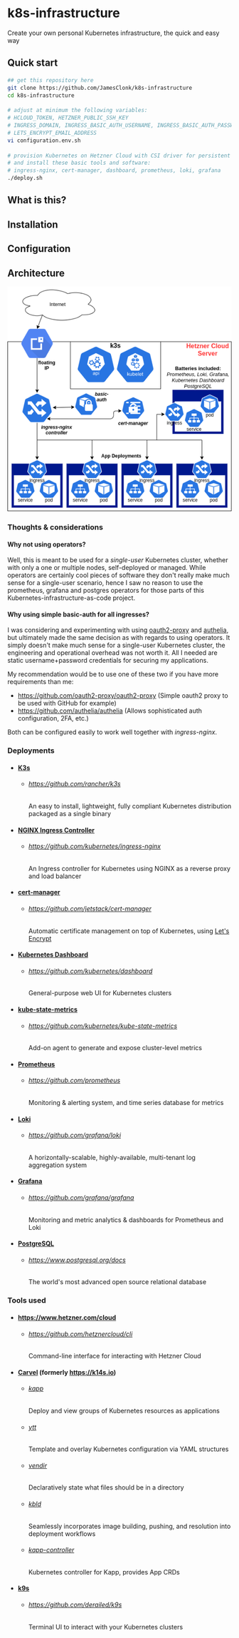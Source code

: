 # k8s-infrastructure
Create your own personal Kubernetes infrastructure, the quick and easy way

## Quick start

```bash
## get this repository here
git clone https://github.com/JamesClonk/k8s-infrastructure
cd k8s-infrastructure

# adjust at minimum the following variables:
# HCLOUD_TOKEN, HETZNER_PUBLIC_SSH_KEY
# INGRESS_DOMAIN, INGRESS_BASIC_AUTH_USERNAME, INGRESS_BASIC_AUTH_PASSWORD
# LETS_ENCRYPT_EMAIL_ADDRESS
vi configuration.env.sh

# provision Kubernetes on Hetzner Cloud with CSI driver for persistent volumes
# and install these basic tools and software:
# ingress-nginx, cert-manager, dashboard, prometheus, loki, grafana
./deploy.sh
```

## What is this?

## Installation

## Configuration

## Architecture

![Kubernetes](docs/architecture.png)

### Thoughts & considerations

#### Why not using operators?

Well, this is meant to be used for a *single-user* Kubernetes cluster, whether with only a one or multiple nodes, self-deployed or managed.  While operators are certainly cool pieces of software they don't really make much sense for a single-user scenario, hence I saw no reason to use the prometheus, grafana and postgres operators for those parts of this Kubernetes-infrastructure-as-code project.

#### Why using simple basic-auth for all ingresses?

I was considering and experimenting with using [oauth2-proxy](https://github.com/oauth2-proxy/oauth2-proxy) and [authelia](https://github.com/authelia/authelia), but ultimately made the same decision as with regards to using operators. It simply doesn't make much sense for a single-user Kubernetes cluster, the engineering and operational overhead was not worth it. All I needed are static username+password credentials for securing my applications.

My recommendation would be to use one of these two if you have more requirements than me:
- https://github.com/oauth2-proxy/oauth2-proxy (Simple oauth2 proxy to be used with GitHub for example)
- https://github.com/authelia/authelia (Allows sophisticated auth configuration, 2FA, etc.)

Both can be configured easily to work well together with *ingress-nginx*.

### Deployments

- #### [K3s](https://k3s.io)
  - ###### https://github.com/rancher/k3s
    An easy to install, lightweight, fully compliant Kubernetes distribution packaged as a single binary

- #### [NGINX Ingress Controller](https://kubernetes.github.io/ingress-nginx)
  - ###### https://github.com/kubernetes/ingress-nginx
    An Ingress controller for Kubernetes using NGINX as a reverse proxy and load balancer

- #### [cert-manager](https://cert-manager.io)
  - ###### https://github.com/jetstack/cert-manager
    Automatic certificate management on top of Kubernetes, using [Let's Encrypt](https://letsencrypt.org)

- #### [Kubernetes Dashboard](https://kubernetes.io/docs/tasks/access-application-cluster/web-ui-dashboard)
  - ###### https://github.com/kubernetes/dashboard
    General-purpose web UI for Kubernetes clusters

- #### [kube-state-metrics](https://github.com/kubernetes/kube-state-metrics)
  - ###### https://github.com/kubernetes/kube-state-metrics
    Add-on agent to generate and expose cluster-level metrics

- #### [Prometheus](https://prometheus.io)
  - ###### https://github.com/prometheus
    Monitoring & alerting system, and time series database for metrics

- #### [Loki](https://grafana.com/oss/loki)
  - ###### https://github.com/grafana/loki
    A horizontally-scalable, highly-available, multi-tenant log aggregation system

- #### [Grafana](https://grafana.com/grafana)
  - ###### https://github.com/grafana/grafana
    Monitoring and metric analytics & dashboards for Prometheus and Loki

- #### [PostgreSQL](https://www.postgresql.org)
  - ###### https://www.postgresql.org/docs
    The world's most advanced open source relational database

### Tools used

- #### https://www.hetzner.com/cloud
  - ###### https://github.com/hetznercloud/cli
    Command-line interface for interacting with Hetzner Cloud

- #### [Carvel](https://carvel.dev) (formerly https://k14s.io)
  - ###### [kapp](https://get-kapp.io)
    Deploy and view groups of Kubernetes resources as applications
  - ###### [ytt](https://get-ytt.io)
    Template and overlay Kubernetes configuration via YAML structures
  - ###### [vendir](https://github.com/vmware-tanzu/carvel-vendir)
    Declaratively state what files should be in a directory
  - ###### [kbld](https://get-kbld.io)
    Seamlessly incorporates image building, pushing, and resolution into deployment workflows
  - ###### [kapp-controller](https://github.com/vmware-tanzu/carvel-kapp-controller)
    Kubernetes controller for Kapp, provides App CRDs

- #### [k9s](https://k9scli.io)
  - ###### https://github.com/derailed/k9s
    Terminal UI to interact with your Kubernetes clusters
